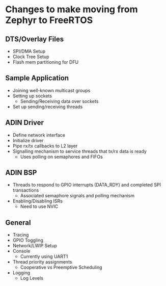 # Changes to make moving from Zephyr to FreeRTOS

## DTS/Overlay Files
- SPI/DMA Setup
- Clock Tree Setup
- Flash mem partitioning for DFU

## Sample Application
- Joining well-known multicast groups
- Setting up sockets
  - Sending/Receiving data over sockets
- Set up sending/receiving threads

## ADIN Driver
- Define network interface
- Initialize driver
- Pipe rx/tx callbacks to L2 layer
- Signalling mechanism to service threads that tx/rx data is ready
  - Uses polling on semaphores and FIFOs

## ADIN BSP
- Threads to respond to GPIO interrupts (DATA_RDY) and completed SPI transactions
  - Associated semaphore signals and polling mechanism
- Enabling/Disabling ISRs
  - Need to use NVIC

## General
- Tracing
- GPIO Toggling
- Network/LWIP Setup
- Console 
  - Currently using UART1
- Thread priority assignments 
  - Cooperative vs Preemptive Scheduling
- Logging 
  - Log Levels